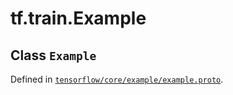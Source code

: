 <div itemscope itemtype="http://developers.google.com/ReferenceObject">
<meta itemprop="name" content="tf.train.Example" />
</div>

# tf.train.Example

## Class `Example`





Defined in [`tensorflow/core/example/example.proto`](https://www.tensorflow.org/code/tensorflow/core/example/example.proto).



